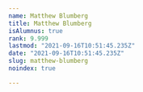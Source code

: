 ```yaml
---
name: Matthew Blumberg
title: Matthew Blumberg
isAlumnus: true
rank: 9.999
lastmod: "2021-09-16T10:51:45.235Z"
date: "2021-09-16T10:51:45.235Z"
slug: matthew-blumberg
noindex: true

---
```


